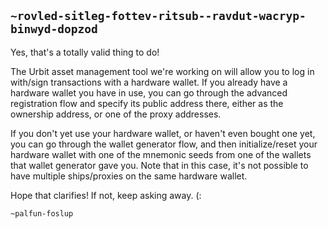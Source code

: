 ## `~rovled-sitleg-fottev-ritsub--ravdut-wacryp-binwyd-dopzod`
Yes, that's a totally valid thing to do!

The Urbit asset management tool we're working on will allow you to log in with/sign transactions with a hardware wallet. If you already have a hardware wallet you have in use, you can go through the advanced registration flow and specify its public address there, either as the ownership address, or one of the proxy addresses.

If you don't yet use your hardware wallet, or haven't even bought one yet, you can go through the wallet generator flow, and then initialize/reset your hardware wallet with one of the mnemonic seeds from one of the wallets that wallet generator gave you. Note that in this case, it's not possible to have multiple ships/proxies on the same hardware wallet.

Hope that clarifies! If not, keep asking away. (:

`~palfun-foslup`